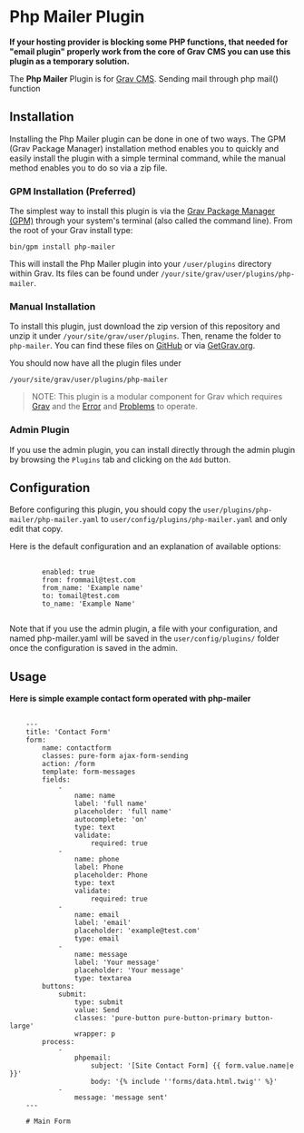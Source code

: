 # Php Mailer Plugin

**If your hosting provider is blocking some PHP functions, that needed for "email plugin" properly work from the core of Grav CMS you can use this plugin as a temporary solution.**

The **Php Mailer** Plugin is for [Grav CMS](http://github.com/getgrav/grav). Sending mail through php mail() function

## Installation

Installing the Php Mailer plugin can be done in one of two ways. The GPM (Grav Package Manager) installation method enables you to quickly and easily install the plugin with a simple terminal command, while the manual method enables you to do so via a zip file.

### GPM Installation (Preferred)

The simplest way to install this plugin is via the [Grav Package Manager (GPM)](http://learn.getgrav.org/advanced/grav-gpm) through your system's terminal (also called the command line).  From the root of your Grav install type:

    bin/gpm install php-mailer

This will install the Php Mailer plugin into your `/user/plugins` directory within Grav. Its files can be found under `/your/site/grav/user/plugins/php-mailer`.

### Manual Installation

To install this plugin, just download the zip version of this repository and unzip it under `/your/site/grav/user/plugins`. Then, rename the folder to `php-mailer`. You can find these files on [GitHub](https://github.com/mickidum/grav-plugin-php-mailer) or via [GetGrav.org](http://getgrav.org/downloads/plugins#extras).

You should now have all the plugin files under

    /your/site/grav/user/plugins/php-mailer
	
> NOTE: This plugin is a modular component for Grav which requires [Grav](http://github.com/getgrav/grav) and the [Error](https://github.com/getgrav/grav-plugin-error) and [Problems](https://github.com/getgrav/grav-plugin-problems) to operate.

### Admin Plugin

If you use the admin plugin, you can install directly through the admin plugin by browsing the `Plugins` tab and clicking on the `Add` button.

## Configuration

Before configuring this plugin, you should copy the `user/plugins/php-mailer/php-mailer.yaml` to `user/config/plugins/php-mailer.yaml` and only edit that copy.

Here is the default configuration and an explanation of available options:

<pre>
	<code>
		enabled: true
		from: frommail@test.com
		from_name: 'Example name'
		to: tomail@test.com
		to_name: 'Example Name'
	</code>
</pre>

Note that if you use the admin plugin, a file with your configuration, and named php-mailer.yaml will be saved in the `user/config/plugins/` folder once the configuration is saved in the admin.

## Usage

**Here is simple example contact form operated with php-mailer**

<pre>
	<code>
	---
	title: 'Contact Form'
	form:
	    name: contactform
	    classes: pure-form ajax-form-sending
	    action: /form
	    template: form-messages
	    fields:
	        -
	            name: name
	            label: 'full name'
	            placeholder: 'full name'
	            autocomplete: 'on'
	            type: text
	            validate: 
	            	required: true
	        -
	            name: phone
	            label: Phone
	            placeholder: Phone
	            type: text
            	validate:
          			required: true
	        -
	            name: email
	            label: 'email'
	            placeholder: 'example@test.com'
	            type: email
	        -
	            name: message
	            label: 'Your message'
	            placeholder: 'Your message'
	            type: textarea
	    buttons:
	        submit:
	            type: submit
	            value: Send
	            classes: 'pure-button pure-button-primary button-large'
	            wrapper: p
	    process:
	        -
	            phpemail:
	                subject: '[Site Contact Form] {{ form.value.name|e }}'
	                body: '{% include ''forms/data.html.twig'' %}'
	        -
	            message: 'message sent'
	---

	# Main Form
	</code>
</pre>

